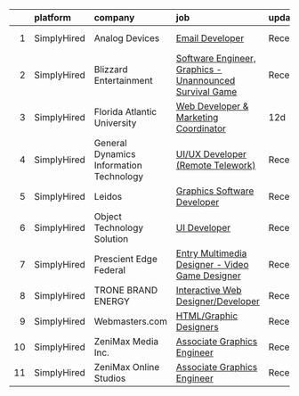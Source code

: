 

|    | platform    | company                                 | job                                                                                                                                                                   | update_time   | location        |
|---:|:------------|:----------------------------------------|:----------------------------------------------------------------------------------------------------------------------------------------------------------------------|:--------------|:----------------|
|  1 | SimplyHired | Analog Devices                          | [Email Developer](https://www.simplyhired.com/job/_V45MeICu0dPlkqNmTMqxIqDmpHUZ1p7r8k-DI_u8mitHM4GuUf5lA?q=graphic+developer)                                         | Recently      | Wilmington, MA  |
|  2 | SimplyHired | Blizzard Entertainment                  | [Software Engineer, Graphics - Unannounced Survival Game](https://www.simplyhired.com/job/NUK4mbBCRI5wIENh-DNnNuS2SQlef6skaQhhcWJ6Ry3dJh5-F1ZZSA?q=graphic+developer) | Recently      | Irvine, CA      |
|  3 | SimplyHired | Florida Atlantic University             | [Web Developer & Marketing Coordinator](https://www.simplyhired.com/job/vINDeI2HdT-X3FfNQu2lef6z0q0r0Cvt0VTB2qqdAEad6dNDxoo9Zw?q=graphic+developer)                   | 12d           | Boca Raton, FL  |
|  4 | SimplyHired | General Dynamics Information Technology | [UI/UX Developer (Remote Telework)](https://www.simplyhired.com/job/o1GyXm0ZK4fcF2F1xE_hWDNtFa2BkZDZSWqM4rjNBoJHF_wMZcPOPg?q=graphic+developer)                       | Recently      | Indiana         |
|  5 | SimplyHired | Leidos                                  | [Graphics Software Developer](https://www.simplyhired.com/job/wFLjTNBifwWLjjTzsXFVqu05GiUCs0f0loK6uQss9TC7QrBQhIq3Mg?q=graphic+developer)                             | Recently      | Bethesda, MD    |
|  6 | SimplyHired | Object Technology Solution              | [UI Developer](https://www.simplyhired.com/job/6P8IVIvvjumRPZQySlkyamH00E0aYHiSgI8T4vX76iufIX6T0JbWdQ?q=graphic+developer)                                            | Recently      | Remote          |
|  7 | SimplyHired | Prescient Edge Federal                  | [Entry Multimedia Designer - Video Game Designer](https://www.simplyhired.com/job/ZCcetyXuuOvtsufaudnq7VEg7T0omCbLfAtfuZKndLiq0hJXm7mIHA?q=graphic+developer)         | Recently      | Herndon, VA     |
|  8 | SimplyHired | TRONE BRAND ENERGY                      | [Interactive Web Designer/Developer](https://www.simplyhired.com/job/gt2t11ig-2-t8-MGCxVqVoHzvoOugbkt0dCQJ53QxBu6bYrzggAZcg?q=graphic+developer)                      | Recently      | High Point, NC  |
|  9 | SimplyHired | Webmasters.com                          | [HTML/Graphic Designers](https://www.simplyhired.com/job/1S2ki1F2e97xk1bn0P3q05lu3BQ0Tpk7KwB7Zii_z8pQmxmAAOWD5g?q=graphic+developer)                                  | Recently      | Tampa, FL       |
| 10 | SimplyHired | ZeniMax Media Inc.                      | [Associate Graphics Engineer](https://www.simplyhired.com/job/G26gzj77TAiqh0TdFJ3k3uB6S0lNTLiAC3k_sQGSHJ_P7Mwi4d69Qw?q=graphic+developer)                             | Recently      | Hunt Valley, MD |
| 11 | SimplyHired | ZeniMax Online Studios                  | [Associate Graphics Engineer](https://www.simplyhired.com/job/W3-lR-Iz6mLpwHjnfejxPbQyjIzbo27QuWNZpIkdaSXaIQNoedsLlQ?q=graphic+developer)                             | Recently      | Hunt Valley, MD |